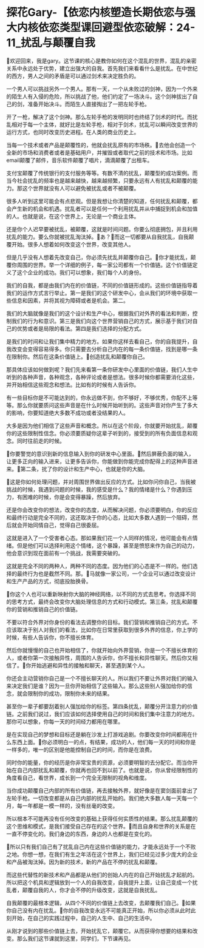 # 探花Gary-【依恋内核塑造长期依恋与强大内核依恋类型课回避型依恋破解：24-11_扰乱与颠覆自我

🎼欢迎回来，我是gary。这节课的核心是教你如何在这个混乱的世界，混乱的亲密关系中永远处于优势，建立出强大的自我。首先我们来看看什么是扰乱。在中世纪的西方，男人之间的矛盾是可以通过剑术来决定胜负的。

一个男人可以挑战另外一个男人。那有一天，一个从未败过的剑神，因为一个外来的陌生人有入侵的危险，所以挑战了他，他们约定了一场决斗。这个剑神拔出了自己的剑，准备开始决斗。而陌生人直接掏出了一把左轮手枪。

开了一枪，解决了这个剑神。那么左轮手枪的发明同时也终结了剑术的时代。而扰乱相对于每一个主体，就好比是左轮手枪，相对于剑术，扰乱可以瞬间改变世界的运行方式，也同时改变历史进程。在人类的商业历史上。

当每一个技术或者产品是颠覆性的，他就会扰乱原有的市场秩。🎼去他会创造一个全新的市场和消费者或者是基础用户，并摧毁或者取代之前的技术和市场。比如email颠覆了邮件，音乐软件颠覆了唱片，滴滴颠覆了出租车。

支付宝颠覆了传统银行的支付服务等等。有数不清的扰乱，颠覆型的成功案例。而当今社会扰乱的频率也是越来越快，越来越频繁，只要永远有人有扰乱和颠覆的能力。那这个世界就没有人可以避免被扰乱或者不被颠覆。

很多人听到这里可能会有点悲观。但是我想让你清楚的知道，任何扰乱和颠覆，都会产生新的机会和机遇。扰乱者可以是任何一个利用扰乱并从中捕捉到机会和加值的人。也就是说，在这个世界上，无论是一个商业主体。

还是你个人迟早要被扰乱，被颠覆，这就是时间问题。你要么彻底拥包，并且利用扰乱的能力。要么你就被扰乱淘汰掉。🎼あ？🎼而这一切都要从自我扰乱，自我颠覆开始。很多人想着如何改变这个世界，改变其他人。

但是几乎没有人想着先改变自己，你必须先扰乱并颠覆你自己。🎼你才能扰乱，颠覆你周围的世界。举一个详细的例子，每一家公司都有一个价值链。这个价值链定义了这个企业的成功。我们可以想象，我们每个人的身份。

我们的自我，都是由我们内在的价值链，不同的价值链形成的。这些价值链指导着我们的运作方式言行举止。第一是我们的这个研发中心，会从我们的环境中获取一些信息和因素，并将其视为障碍或者是机会。第二。

我们的大脑就像是我们的这个设计和生产中心，根据我们对外界的看法和判断，控制我们的行为和意识。第三是我们向这个世界营销自己的方式，展示基于我们对自己的优势或者是局限的看法。第四是我们选择的分配方式。

是我们的时间和让我们集中精力的地方。如果你这样去看自己，你的自我提升，自我改变会变得容易得多。你只需要去分析自己内在的每一条价值链，找到是哪一条在限制你。然后在这条价值链上。🎼创造扰乱和颠覆你自己。

那具体应该如何做到呢？我们先来看第一条你研发中心里面的价值链，我们人生中听到的各种声音，各种观念，各种评论或者是想法。很多时候你都需要消化这些，并开始相信这些观念和想法。比如有的时候有人告诉你。

有一些目标你是不可能达到的，你永远做不到，你不够好，不够优秀，你配不上等等。那么你就要质问这些声音是在什么时候开始听到的。这些声音对你产生了多大的影响，你要知道绝大多数不成功或者没结果的人。

大多是因为他们相信了这些声音和概念。所以在这个阶段，你就要开始扰乱，颠覆你的这些限制性信念。你必须要质疑你这辈子听到的，接受到的所有负面信息和观念。同时往前走的时候。

🎼你要警觉的意识到新的信息输入到你的研发中心里面。🎼然后屏蔽负面的输入，让更多正向的输入进来，让更多告诉你，你能做到你能完成你配得上的这种声音进来。🎼第二条，扰了你的设计和生产中心，也就是你的大脑。

🎼这是你如何处理问题，并对周围世界做出反应的方式。比如你问你自己，当我被挑战的时候，我遇到问题的时候，我的感受是什么？我的情绪是什么？你遇到压力，有困难的时候，你是会变得暴躁，然后放弃。

还是你会改变你的想法，改变你的态度，从而解决问题，你必须要明白，你的反应和最终行动是完全不同的，这还取决于你的心态，比如大多数人遇到一个阻碍，然后就会开始同情自己，觉得自己很委屈。

这就是进入了一个受害者心态。那如果我们花一个人同样的情况，他可能会有点情绪。但是他们可以选择利用这个情绪，这个暴躁，甚至是愤怒来作为自己的动力，他会意识到现在面前有一个挑战，我需要突破的。

这就是完全不同的两种人，两种不同的态度。因为他们的心态是不一样的。他们选择的最终行为也是截然不同。那。🎼马就像一家公司，一个企业可以通过改变设计和生产产品的方式，彻底投胎换骨。

🎼你这个人也可以重新映射你大脑的神经网络，以不同的方式去思考。你选择不同的思考方式，最终会改变你大脑处理信息的方式和行动模式。第三条，扰乱和颠覆你的营销和推销自己的价值链。

不要以符合外界对你身份的看法去调整你的目标。我们营销和推销自己的方式。不应该取决于别人对我们的看法，比如你在日常里获取到很多外界的信息，你上学的时候，有些人告诉你，你不擅长体育。

然后你就慢慢的自己也开始相信了，你就开始向外界营销，你是一个不擅长体育的人，或者你第一次接触异性，周围的人告诉你，你不擅长和异性聊天。然后你又相信了。🎼你开始逃避和异性的接触和聊天，甚至遇到某个人。

你还会主动营销你自己是一个不擅长聊天的人。所以我们不要让外界对我们的输入来决定我们是谁？因为一旦你开始相信了这些输入。那么这些别人强加给你的信念，就会限制你的成功，限制你未来的结果。

甚至你一辈子都要刮着别人强加给你的标签。第四条扰乱，颠覆分开注意力的价值链。之前我们说过，我们应该如何选择使用自己的时间和我们集中注意力的地方。那你可以想象，你每一天的时间经力都用在哪里。

是在实现自己的梦想和目标还是躺在沙发上打游戏追剧。你要改变你时间都用在什么东西上面。🎼你必须明白一的点，有结果，成功的人，他们每一天的时间和你是一样多的，唯一的区别是他能控制自己的时间，而你是在浪费。

同时你的能量，你的经历是你非常宝贵的资源，必须要明智的去分配它。而当你开始在自己内部扰乱和颠覆，你就再也回不到以前了。也就是说，你从曾经限制性的角度看自己，看世界，成长到一个完全无限制的视角和维度。

当你成功颠覆自己内部的所有价值链，再去接触外界，就好像是在窦剑面前拿出了左轮手枪。一切改变都是从自己内部的扰乱开始的。我们绝大多数人每一天每一个月，每一年都是一模一样的，没有丝毫的改变。

所以根本不可能再没有任何改变的基础上获得任何实质性的结果。那么扰乱颠覆的这个思维和模式，是我们接受自己存在的这个世界。🎼而且自身和世界的关系是在一直不停变化的。我们身边的东西，身边的人也都是在变化的。

🎼所以只有我们自己有了扰乱自己内在这些价值链的能力，才能永远处于一个不败之地。你想一想，在我们有生之年活在这个世界上，我们已经见过多少庞大的企业和产品被淘汰掉。因为新的技术，新的产品在不停的扰乱和颠覆。

而这些代替性的新技术和产品都是从他们的创始人内在的自己开始扰乱才起航的。所以把这个机具和逻辑放到一个人的自我改变，自我提升上面，让自己变成一个扰乱者，颠覆自我的人，你才会不停的升级改变，这就是自我扰乱。

自我颠覆的最根本逻辑，从四个不同的价值链上去改变，去颠覆我们自己。🎼如果你自己没有内在扰乱。🎼你的自我改变永远不可能真正开始，所以你必须从此时此刻开始，在自己的实践过程中，自己的人生中、自己的生活中。

从刚才说到的那些价值链上去，开始扰乱它，颠覆它。从而获得你想要的结果和改变。那么我们这节课就到这里，同学们，下节课再见。

